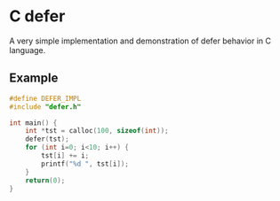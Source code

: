 # C defer
A very simple implementation and demonstration of defer behavior in C language.

## Example
```c
#define DEFER_IMPL
#include "defer.h"

int main() {
    int *tst = calloc(100, sizeof(int));
    defer(tst);
    for (int i=0; i<10; i++) {
        tst[i] += i;
        printf("%d ", tst[i]);
    }
    return(0);
}
```
